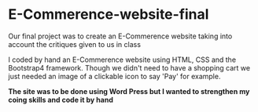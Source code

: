 # E-Commerence-website-final
Our final project was to create an E-Commerence website taking into account the critiques given to us in class

I coded by hand an E-Commerence website using HTML, CSS and the Bootstrap4 framework. 
Though we didn't need to have a shopping cart we just needed an image of a clickable icon to say 'Pay' for example.

**The site was to be done using Word Press but I wanted to strengthen my coing skills and code it by hand**
